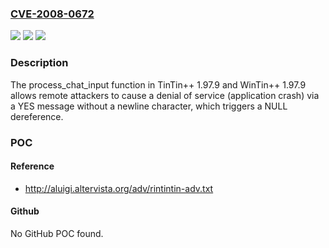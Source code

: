 ### [CVE-2008-0672](https://cve.mitre.org/cgi-bin/cvename.cgi?name=CVE-2008-0672)
![](https://img.shields.io/static/v1?label=Product&message=n%2Fa&color=blue)
![](https://img.shields.io/static/v1?label=Version&message=n%2Fa&color=blue)
![](https://img.shields.io/static/v1?label=Vulnerability&message=n%2Fa&color=brighgreen)

### Description

The process_chat_input function in TinTin++ 1.97.9 and WinTin++ 1.97.9 allows remote attackers to cause a denial of service (application crash) via a YES message without a newline character, which triggers a NULL dereference.

### POC

#### Reference
- http://aluigi.altervista.org/adv/rintintin-adv.txt

#### Github
No GitHub POC found.

